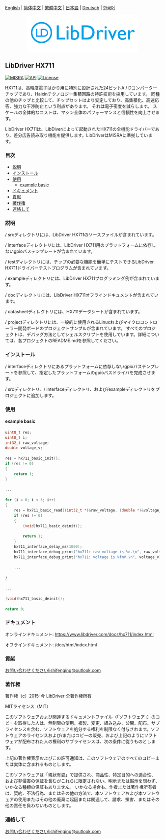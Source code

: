 [English](/README.md) | [ 简体中文](/README_zh-Hans.md) | [繁體中文](/README_zh-Hant.md) | [日本語](/README_ja.md) | [Deutsch](/README_de.md) | [한국어](/README_ko.md)

<div align=center>
<img src="/doc/image/logo.png"/>
</div>

## LibDriver HX711

[![MISRA](https://img.shields.io/badge/misra-compliant-brightgreen.svg)](/misra/README.md) [![API](https://img.shields.io/badge/api-reference-blue.svg)](https://www.libdriver.com/docs/hx711/index.html) [![License](https://img.shields.io/badge/license-MIT-brightgreen.svg)](/LICENSE)

HX711は、高精度電子はかり用に特別に設計された24ビットA / Dコンバーターチップであり、Haixinテクノロジー集積回路の特許技術を採用しています。 同種の他のチップと比較して、チップセットはより安定しており、高集積化、高速応答、強力な干渉防止という利点があります。 それは電子密度を減らします。 スケールの全体的なコストは、マシン全体のパフォーマンスと信頼性を向上させます。

LibDriver HX711は、LibDiverによって起動されたHX711の全機能ドライバーであり、差分広告読み取り機能を提供します。LibDriverはMISRAに準拠しています。

### 目次

  - [説明](#説明)
  - [インストール](#インストール)
  - [使用](#使用)
    - [example basic](#example-basic)
  - [ドキュメント](#ドキュメント)
  - [貢献](#貢献)
  - [著作権](#著作権)
  - [連絡して](#連絡して)

### 説明

/ srcディレクトリには、LibDriver HX711のソースファイルが含まれています。

/ interfaceディレクトリには、LibDriver HX711用のプラットフォームに依存しないgpioバステンプレートが含まれています。

/ testディレクトリには、チップの必要な機能を簡単にテストできるLibDriver HX711ドライバーテストプログラムが含まれています。

/ exampleディレクトリには、LibDriver HX711プログラミング例が含まれています。

/ docディレクトリには、LibDriver HX711オフラインドキュメントが含まれています。

/ datasheetディレクトリには、HX711データシートが含まれています。

/ projectディレクトリには、一般的に使用されるLinuxおよびマイクロコントローラー開発ボードのプロジェクトサンプルが含まれています。 すべてのプロジェクトは、デバッグ方法としてシェルスクリプトを使用しています。詳細については、各プロジェクトのREADME.mdを参照してください。

### インストール

/ interfaceディレクトリにあるプラットフォームに依存しないgpioバステンプレートを参照して、指定したプラットフォームのgpioバスドライバを完成させます。

/ srcディレクトリ、/ interfaceディレクトリ、および/exampleディレクトリをプロジェクトに追加します。

### 使用

#### example basic

```C
uint8_t res;
uint8_t i;
int32_t raw_voltage;
double voltage_v;

res = hx711_basic_init();
if (res != 0)
{
    return 1;
}

...

for (i = 0; i < 3; i++)
{
    res = hx711_basic_read((int32_t *)&raw_voltage, (double *)&voltage_v);
    if (res != 0)
    {
        (void)hx711_basic_deinit();

        return 1;
    }
    hx711_interface_delay_ms(1000);
    hx711_interface_debug_print("hx711: raw voltage is %d.\n", raw_voltage);
    hx711_interface_debug_print("hx711: voltage is %fmV.\n", voltage_v); 

    ...
    
}

...

(void)hx711_basic_deinit();

return 0;
```

### ドキュメント

オンラインドキュメント: https://www.libdriver.com/docs/hx711/index.html

オフラインドキュメント: /doc/html/index.html

### 貢献

お問い合わせくださいlishifenging@outlook.com

### 著作権

著作権（c）2015-今 LibDriver 全著作権所有

MITライセンス（MIT）

このソフトウェアおよび関連するドキュメントファイル（「ソフトウェア」）のコピーを取得した人は、無制限の使用、複製、変更、組み込み、公開、配布、サブライセンスを含む、ソフトウェアを処分する権利を制限なく付与されます。ソフトウェアのライセンスおよび/またはコピーの販売、および上記のようにソフトウェアが配布された人の権利のサブライセンスは、次の条件に従うものとします。

上記の著作権表示およびこの許可通知は、このソフトウェアのすべてのコピーまたは実体に含まれるものとします。

このソフトウェアは「現状有姿」で提供され、商品性、特定目的への適合性、および非侵害の保証を含むがこれらに限定されない、明示または黙示を問わず、いかなる種類の保証もありません。 いかなる場合も、作者または著作権所有者は、契約、不法行為、またはその他の方法で、本ソフトウェアおよび本ソフトウェアの使用またはその他の廃棄に起因または関連して、請求、損害、またはその他の責任を負わないものとします。

### 連絡して

お問い合わせくださいlishifenging@outlook.com